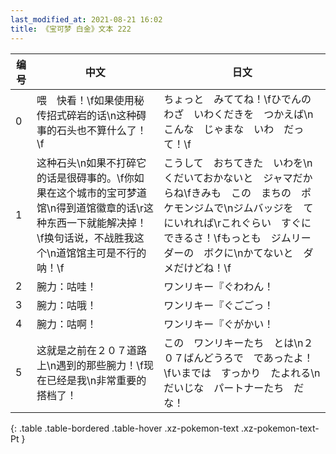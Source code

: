 ```yaml
---
last_modified_at: 2021-08-21 16:02
title: 《宝可梦 白金》文本 222
---
```

| 编号 | 中文 | 日文 |
| ---- | ---- | ---- |
| 0 | 喂　快看！\f如果使用秘传招式碎岩的话\n这种碍事的石头也不算什么了！\f | ちょっと　みててね！\fひでんのわざ　いわくだきを　つかえば\nこんな　じゃまな　いわ　だって！\f |
| 1 | 这种石头\n如果不打碎它的话是很碍事的。\f你如果在这个城市的宝可梦道馆\n得到道馆徽章的话\r这种东西一下就能解决掉！\f换句话说，不战胜我这个\n道馆馆主可是不行的呐！\f | こうして　おちてきた　いわを\nくだいておかないと　ジャマだからね\fきみも　この　まちの　ポケモンジムで\nジムバッジを　てにいれれば\rこれぐらい　すぐに　できるさ！\fもっとも　ジムリーダーの　ボクに\nかてないと　ダメだけどね！\f |
| 2 | 腕力：咕哇！ | ワンリキー『ぐわわん！ |
| 3 | 腕力：咕哦！ | ワンリキー『ぐごごっ！ |
| 4 | 腕力：咕啊！ | ワンリキー『ぐがかい！ |
| 5 | 这就是之前在２０７道路上\n遇到的那些腕力！\f现在已经是我\n非常重要的搭档了！ | この　ワンリキーたち　とは\n２０７ばんどうろで　であったよ！\fいまでは　すっかり　たよれる\nだいじな　パートナーたち　だな！ |
{: .table .table-bordered .table-hover .xz-pokemon-text .xz-pokemon-text-Pt }